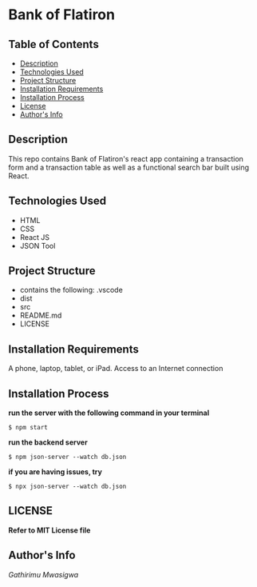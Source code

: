 # Bank of Flatiron
## Table of Contents
- [Description](https://github.com/Mwasigwa2/BankofFlatiron#desciription)
- [Technologies Used](https://github.com/Mwasigwa2/BankofFlatiron#technologies-used)
- [Project Structure](https://github.com/Mwasigwa2/BankofFlatiron#project-structure)
- [Installation Requirements](https://github.com/Mwasigwa2/BankofFlatiron#installation-requirements)
- [Installation Process](https://github.com/Mwasigwa2/BankofFlatiron#installation-process)
- [License](https://github.com/Mwasigwa2/BankofFlatiron#license)
- [Author's Info](https://github.com/Mwasigwa2/BankofFlatiron#authors-info)
  
## Description
This repo contains Bank of Flatiron's react app containing a transaction form and a transaction table as well as a functional search bar
built using React. 
## Technologies Used
- HTML
- CSS
- React JS
- JSON Tool
## Project Structure 
- contains the following:
 .vscode
 - dist
 - src
 - README.md
 - LICENSE
## Installation Requirements
A phone, laptop, tablet, or iPad. 
Access to an Internet connection
## Installation Process

**run the server with the following command in your terminal**
```
$ npm start
```
**run the backend server**
```
$ npm json-server --watch db.json
```
**if you are having issues, try**
```
$ npx json-server --watch db.json
```

## LICENSE
**Refer to MIT License file**

## Author's Info

*Gathirimu Mwasigwa*

